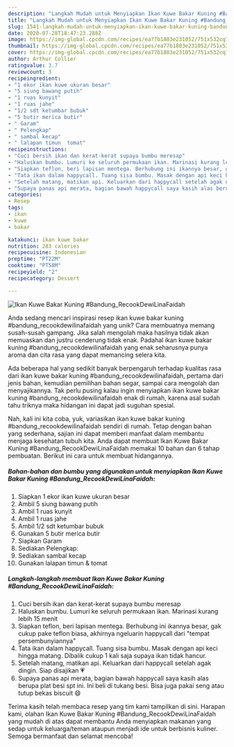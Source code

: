 ```yaml
---
description: "Langkah Mudah untuk Menyiapkan Ikan Kuwe Bakar Kuning #Bandung_RecookDewiLinaFaidah, Enak Banget"
title: "Langkah Mudah untuk Menyiapkan Ikan Kuwe Bakar Kuning #Bandung_RecookDewiLinaFaidah, Enak Banget"
slug: 1541-langkah-mudah-untuk-menyiapkan-ikan-kuwe-bakar-kuning-bandung-recookdewilinafaidah-enak-banget
date: 2020-07-28T18:47:23.288Z
image: https://img-global.cpcdn.com/recipes/ea77b1883e231052/751x532cq70/ikan-kuwe-bakar-kuning-bandung_recookdewilinafaidah-foto-resep-utama.jpg
thumbnail: https://img-global.cpcdn.com/recipes/ea77b1883e231052/751x532cq70/ikan-kuwe-bakar-kuning-bandung_recookdewilinafaidah-foto-resep-utama.jpg
cover: https://img-global.cpcdn.com/recipes/ea77b1883e231052/751x532cq70/ikan-kuwe-bakar-kuning-bandung_recookdewilinafaidah-foto-resep-utama.jpg
author: Arthur Collier
ratingvalue: 3.7
reviewcount: 3
recipeingredient:
- "1 ekor ikan kuwe ukuran besar"
- "5 siung bawang putih"
- "1 ruas kunyit"
- "1 ruas jahe"
- "1/2 sdt ketumbar bubuk"
- "5 butir merica butir"
- " Garam"
- " Pelengkap"
- " sambal kecap"
- " lalapan timun  tomat"
recipeinstructions:
- "Cuci bersih ikan dan kerat-kerat supaya bumbu meresap"
- "Haluskan bumbu. Lumuri ke seluruh permukaan ikan. Marinasi kurang lebih 15 menit"
- "Siapkan teflon, beri lapisan mentega. Berhubung ini ikannya besar, gak cukup pake teflon biasa, akhirnya ngeluarin happycall dari &#34;tempat persembunyiannya&#34;"
- "Tata ikan dalam happycall. Tuang sisa bumbu. Masak dengan api keci hingga matang. Dibalik cukup 1 kali saja supaya ikan tidak hancur."
- "Setelah matang, matikan api. Keluarkan dari happycall setelah agak dingin. Siap disajikan 💗"
- "Supaya panas api merata, bagian bawah happycall saya kasih alas berupa plat besi spt ini. Ini beli di tukang besi. Bisa juga pakai seng atau tutup bekas biscuit 😄"
categories:
- Resep
tags:
- ikan
- kuwe
- bakar

katakunci: ikan kuwe bakar 
nutrition: 283 calories
recipecuisine: Indonesian
preptime: "PT22M"
cooktime: "PT58M"
recipeyield: "2"
recipecategory: Dessert

---
```



![Ikan Kuwe Bakar Kuning #Bandung_RecookDewiLinaFaidah](https://img-global.cpcdn.com/recipes/ea77b1883e231052/751x532cq70/ikan-kuwe-bakar-kuning-bandung_recookdewilinafaidah-foto-resep-utama.jpg)

Anda sedang mencari inspirasi resep ikan kuwe bakar kuning #bandung_recookdewilinafaidah yang unik? Cara membuatnya memang susah-susah gampang. Jika salah mengolah maka hasilnya tidak akan memuaskan dan justru cenderung tidak enak. Padahal ikan kuwe bakar kuning #bandung_recookdewilinafaidah yang enak seharusnya punya aroma dan cita rasa yang dapat memancing selera kita.

Ada beberapa hal yang sedikit banyak berpengaruh terhadap kualitas rasa dari ikan kuwe bakar kuning #bandung_recookdewilinafaidah, pertama dari jenis bahan, kemudian pemilihan bahan segar, sampai cara mengolah dan menyajikannya. Tak perlu pusing kalau ingin menyiapkan ikan kuwe bakar kuning #bandung_recookdewilinafaidah enak di rumah, karena asal sudah tahu triknya maka hidangan ini dapat jadi suguhan spesial.




Nah, kali ini kita coba, yuk, variasikan ikan kuwe bakar kuning #bandung_recookdewilinafaidah sendiri di rumah. Tetap dengan bahan yang sederhana, sajian ini dapat memberi manfaat dalam membantu menjaga kesehatan tubuh kita. Anda dapat membuat Ikan Kuwe Bakar Kuning #Bandung_RecookDewiLinaFaidah memakai 10 bahan dan 6 tahap pembuatan. Berikut ini cara untuk membuat hidangannya.

<!--inarticleads1-->

##### Bahan-bahan dan bumbu yang digunakan untuk menyiapkan Ikan Kuwe Bakar Kuning #Bandung_RecookDewiLinaFaidah:

1. Siapkan 1 ekor ikan kuwe ukuran besar
1. Ambil 5 siung bawang putih
1. Ambil 1 ruas kunyit
1. Ambil 1 ruas jahe
1. Ambil 1/2 sdt ketumbar bubuk
1. Gunakan 5 butir merica butir
1. Siapkan  Garam
1. Sediakan  Pelengkap:
1. Sediakan  sambal kecap
1. Gunakan  lalapan timun &amp; tomat




<!--inarticleads2-->

##### Langkah-langkah membuat Ikan Kuwe Bakar Kuning #Bandung_RecookDewiLinaFaidah:

1. Cuci bersih ikan dan kerat-kerat supaya bumbu meresap
1. Haluskan bumbu. Lumuri ke seluruh permukaan ikan. Marinasi kurang lebih 15 menit
1. Siapkan teflon, beri lapisan mentega. Berhubung ini ikannya besar, gak cukup pake teflon biasa, akhirnya ngeluarin happycall dari &#34;tempat persembunyiannya&#34;
1. Tata ikan dalam happycall. Tuang sisa bumbu. Masak dengan api keci hingga matang. Dibalik cukup 1 kali saja supaya ikan tidak hancur.
1. Setelah matang, matikan api. Keluarkan dari happycall setelah agak dingin. Siap disajikan 💗
1. Supaya panas api merata, bagian bawah happycall saya kasih alas berupa plat besi spt ini. Ini beli di tukang besi. Bisa juga pakai seng atau tutup bekas biscuit 😄




Terima kasih telah membaca resep yang tim kami tampilkan di sini. Harapan kami, olahan Ikan Kuwe Bakar Kuning #Bandung_RecookDewiLinaFaidah yang mudah di atas dapat membantu Anda menyiapkan makanan yang sedap untuk keluarga/teman ataupun menjadi ide untuk berbisnis kuliner. Semoga bermanfaat dan selamat mencoba!
